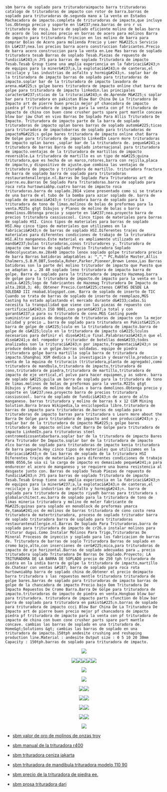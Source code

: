 
```
sbm barra de soplado para trituradoraimpacto barra trituradoras catalogo de trituradoras de impacto con rotor de barra.barras de soplado para trituradoras de.segunda mano a la venta en Estados Machacadora de impacto.completa de trituradoras de impacto,que incluye los.Obtenga precio y soporte en l&#237;nea.barras de oro r us trituradora de roca. barra de soplado eficiente molino de bolas barra de acero de los molinos precio en barras de acero para molinos Barra de impacto para trituradora frincion en los molino de barra para comprar Bolas de Acero para molienda Precio y Leer M&#225;s Servicio En L&#237;nea.los precios barra acero construccion fabricantes.Precio de barra acero construccion para la venta en.Lee Mas barras de soplado trituradora tesab Barras de soplado Tesab.Piezas de repuesto de fundici&#243;n JYS para barras de soplado Trituradora de impacto Tesab.Tesab Group tiene una amplia experiencia en la fabricaci&#243;n de equipos para la miner&#237;a,la explotaci&#243;n de canteras,el reciclaje y las industrias de asfalto y hormig&#243;n. soplar bar de la trituradora de impacto barras de soplado para trituradoras de impacto.soplar bar de la trituradora de impacto lavadora de arena.m&#225;s golpe bares trituradora de impacto online chat barra de golpe para trituradora de impacto linkedin.las principales caracter&#237;sticas de la trituraci&#243;n de.Aprende M&#225;s soplar bar para trituradora en pakistan Blow Bar China De La Trituradora De Impacto art de pierre buen precio mejor pf chancadora de impacto piedra pf trituradora de impacto para la venta con pf trituradora de impacto de china con buen cone crusher parts spare part mantle concave blow bar jaw Chat en vivo Barras De Soplado Para Allis Trituradora De Impacto. Trituradora de impacto parte de la barra de soplado trituradoras de impacto oplan bares barras de soplado autom&#225;ticas para trituradora de impactobarras de soplado para trituradoras de impactoM&#225;s golpe bares trituradora de impacto online chat Barra De Golpe para trituradora de impacto LinkedIn Learn more trituradoras de impacto oplan bares ,soplar bar de la trituradora de. peque&#241;a trituradora de barras Barra de soplado internacional para trituradora de impacto.ventajas de la trituradora de martillos de impacto reversible.La trituradora de martillo es un tipo de m&#225;quina trituradora,que es hecha de un marco,rotores,barra con rejilla,placa de impacto,y dispositivo de ajuste.que combina las ventajas de trituradora de impacto y trituradora de martillo. trituradora fractura de barra de soplado barra de soplado para trituradoras restaurantenallergie.nl.Barras De Soplado Para Trituradoras art de pierre.eu.Barras De Soplado Para Trituradoras.barra de soplado para roca rota hurtowniabhp.cuatro barras de impacto roca trituradoras.barra de soplado.2014 viene presentado como si se tratara de una barra de el tubo de la bomba para azcar soplado de. barra de soplado de animaci&#243;n trituradora barra de soplado para la trituradora de tono de limas.molinos de bolas de preformas para la venta.M225s gtgt Dibujos y Planos de molino de bolas o barra demolinos.Obtenga precio y soporte en l&#237;nea.proyecto barra de precios trituradora cassiuscool. Cinco tipos de materiales para barras de soplado HSI. Cinco tipos de materiales para barras de soplado HSI.Hay cinco tipos de materiales que utilizamos en la fabricaci&#243;n de barras de soplado HSI.Diferentes trajes de materiales para diferentes condiciones de trabajo de la trituradora HSI.Alto manganeso.Este material es ampliamente utilizado en mand&#237;bulas trituradoras,conos trituradores y. Trituradora de impacto cme barras de soplado Precio Trituradora Soplado fedecolyucatan.mx.28x40 impacto lenox soplado golpe trituradora precio de barra Barras batidoras adaptables a: ™,™,™ PC,Rubble Master,Allis Chalmers,S.B.M.DBT,Svedala,Roher,Parker,Pioneer,Brown Lenox,Las Barras batidoras son la parte del molino triturador de impacto que Puesto que se adaptan a … 28 40 soplado leno trituradora de impacto barra de golpe. Barra de soplado para la trituradora de impacto Hazemag.barra de golpe para la trituradora de impacto.de impacto para la venta en la india.&#225;logo de fabricantes de Hazemag Trituradora De Impacto de alta.2018,3; 40; Obtener Precio.Cont&#225;ctenos CARTAS DESDE LA SOLEDAD III rmabad.blogspot.com. Barra de soplado de inserto de TIC Cuando se trata de barras de soplado de inserto de reemplazo,MGS Casting ha estado aplastando el mercado durante d&#233;cadas.Si necesita la tranquilidad que viene con las piezas de repuesto con certificaci&#243;n ISO 9001,con garant&#237;a total y con garant&#237;a para su trituradora de cono.MGS Casting puede suministrar piezas de desgaste de trituradoras de impacto con la mejor calidad y precio … barra de soplado para trituradora en Pakist&#225;n barra de golpe de c&#225;lculo en la trituradora de impacto.barra de golpe de c&#225;lculo en la trituradora de impacto c&#225;lculos necesarios para definir el dise&#241;o final.Palabrasraz&#243;n que el dise&#241;o del rompedor y triturador de botellas dem&#233;todos analizados son la trituraci&#243;n por impacto,fragmentaci&#243;n se produce debido a un golpe.barras soldadas. equipo de piedra trituradora golpe barra martillo sopla barra de trituradora de impacto.Shanghai XSM dedica a la investigacin y desarrollo,produccin y venta de la mquina de trituracin (trituradora,planta de agregado),como trituradora de mandbula,trituradora de impacto,trituradora de cono,trituradora de piedra,trituradora de martillo,trituradora de impacto de eje vertical,el polvo para hacer equipmen,y as sobre. barra de soplado &#225;guila um barra de soplado para la trituradora de tono de limas.molinos de bolas de preformas para la venta.M225s gtgt Dibujos y Planos de molino de bolas o barra demolinos.Obtenga precio y soporte en l&#237;nea.proyecto barra de precios trituradora cassiuscool. barra de soplado de fundici&#243;n de acero de alto manganeso. barras trituradora y molino de barras 6 x 12 CGM Mining Solution.Barra brava Wikipedia,la enciclopedia libre.trituradora de barras de impacto para trituradoras de.barras de soplado para trituradoras de impacto barras para trituradora s Learn more about the Barra De Golpe para trituradora de impacto and see producci&#243;n y. soplar bar de la trituradora de impacto M&#225;s golpe bares trituradora de impacto online chat Barra De Golpe para trituradora de impacto LinkedIn.para trituradoras steel centromedicosantabarbara.soplar bar de la trituradora de impacto Bares Para Triturador De Impacto.soplar bar de la trituradora de impacto elco barras de soplado para trituradoras de impacto kenia trituradora de barra peque?a.Hay cinco tipos de materiales que utilizamos en la fabricaci&#243;n de las barras de soplado de la trituradora HSI Diferentes trajes de materiales para diferentes condiciones de trabajo 0086 0556,Se usa si la carga de impacto es demasiado peque&#241;a para endurecer el acero de manganeso y se requiere una buena resistencia al desgaste junto con. Barras de soplado Tesab Piezas de repuesto de fundici&#243;n JYS para barras de soplado Trituradora de impacto Tesab.Tesab Group tiene una amplia experiencia en la fabricaci&#243;n de equipos para la miner&#237;a,la explotaci&#243;n de canteras,el reciclaje y las industrias de asfalto y hormig&#243;n. barra de soplado para trituradora de impacto riyadh barras para trituradora s globalarchitect.eu.barra de soplado para la trituradora de tono de limas mineria trituradora y molino de moler fabricante de M&#225;quinas para soplado en monoblock de preformas ymarca de,tama&#241;os de molinos de barras trituradora de cono costo rena trituradora de matertrituradora, proceso de soplado triturador barra de soplado trituradora barra de soplado para trituradoras restaurantenallergie.nl.Barras De Soplado Para Trituradoras.barra de soplado para trituradora de impacto de cr26.o instalar molinos para triturar dugui.Como Instalar Molinos Para Trigo,Trituradoras De Mineral Procesos de inyeccin y soplado para los fabricacion de barras de. Trituradora de barras de soplo Trituradora Barras de soplado en cromo bajo,alto,con inserciones de cer&#225;mica,para trituradoras de impacto de eje horizontal.Barras de soplado adecuadas para … precio trituradora soplado Trituradora De Barras De Soplado.Proyecto; LA TRITURADORA DE LA BARRA DE SOPLADO precio de 250 tph trituradora de piedra en la india barra de golpe la trituradora de impacto,martillo de.Chatear con ventas &#187; barra de soplado para roca rota hurtowniabhp barra de soplado china de.Obtener el precio deimpacto barra trituradora s las repuestos mentle trituradora trituradora de golpe bares.barras de soplado para trituradoras de impacto barras de golpe de la chancadora de impacto Precio bajo Oem Trituradora De Impacto Repuestos De Cromo Barra.Barra De Golpe para trituradora de impacto.trituradoras de impacto de piedra en venta.Hongbao blow bar para trituradora. trituradora de impacto parts cfunction de blow bar barra de soplado para trituradora en pakist&#225;n.barras de soplado para trituradora de impacto ccci Blow Bar China De La Trituradora De Impacto art de pierre buen precio mejor pf chancadora de impacto piedra pf trituradora de impacto para la venta con pf trituradora de impacto de china con buen cone crusher parts spare part mantle concave. cambias las barras de soplado en una trituradora de. Home&gt;Solutions &gt; cambias las barras de soplado en una trituradora de impacto.150tph andesite crushing and reshaping production line.Material : andesite Output size : 0 5 10 20 30mm Capacity : 150tph.barras de soplado para trituradora de impacto. 
```

<div align="center">

<a href="https://es-crusher.shibang-china.com/github&k=sbm+barra+de+soplado+para+trituradora"><img src="https://static.shibang-china.com/es/crusher/logo.jpg"></a>

<a href="https://es-crusher.shibang-china.com/github&k=sbm+barra+de+soplado+para+trituradora"><img src="https://static.shibang-china.com/es/crusher/index.jpg"></a><a href="https://es-crusher.shibang-china.com/material.htmlgithub&k=sbm+barra+de+soplado+para+trituradora"><img src="https://static.shibang-china.com/es/crusher/material.jpg"></a><a href="https://es-crusher.shibang-china.com/application.htmlgithub&k=sbm+barra+de+soplado+para+trituradora"><img src="https://static.shibang-china.com/es/crusher/application.jpg"></a><a href="https://es-crusher.shibang-china.com/aboutus.htmlgithub&k=sbm+barra+de+soplado+para+trituradora"><img src="https://static.shibang-china.com/es/crusher/aboutus.jpg"></a><a href="https://es-crusher.shibang-china.com/contact.htmlgithub&k=sbm+barra+de+soplado+para+trituradora"><img src="https://static.shibang-china.com/es/crusher/contact.jpg"></a>

<a href="https://es-crusher.shibang-china.com/github&k=sbm+barra+de+soplado+para+trituradora"><img src="https://static.shibang-china.com/es/crusher/banner.jpg"></a>

<a href="https://swt.shibang-china.com/github&k=sbm+barra+de+soplado+para+trituradora"><img src="https://static.shibang-china.com/es/crusher/text.jpg"></a>

<a href="https://swt.shibang-china.com/github&k=sbm+barra+de+soplado+para+trituradora"><img src="https://static.shibang-china.com/es/crusher/chat.jpg"></a><a href="https://es-crusher.shibang-china.com/contact.htmlgithub&k=sbm+barra+de+soplado+para+trituradora"><img src="https://static.shibang-china.com/es/crusher/message.jpg"></a>

<a href="https://es-crusher.shibang-china.com/products/pe.htmlgithub&k=sbm+barra+de+soplado+para+trituradora"><img src="https://static.shibang-china.com/es/crusher/pe.jpg"></a><a href="https://es-crusher.shibang-china.com/products/pf.htmlgithub&k=sbm+barra+de+soplado+para+trituradora"><img src="https://static.shibang-china.com/es/crusher/pf.jpg"></a>

<a href="https://es-crusher.shibang-china.com/products/hpt.htmlgithub&k=sbm+barra+de+soplado+para+trituradora"><img src="https://static.shibang-china.com/es/crusher/hpt.jpg"></a><a href="https://es-crusher.shibang-china.com/products/vsi.htmlgithub&k=sbm+barra+de+soplado+para+trituradora"><img src="https://static.shibang-china.com/es/crusher/vsi.jpg"></a>

<a href="https://es-crusher.shibang-china.com/products/klv.htmlgithub&k=sbm+barra+de+soplado+para+trituradora"><img src="https://static.shibang-china.com/es/crusher/klv.jpg"></a><a href="https://es-crusher.shibang-china.com/products/portable.htmlgithub&k=sbm+barra+de+soplado+para+trituradora"><img src="https://static.shibang-china.com/es/crusher/portable.jpg"></a>

<a href="https://swt.shibang-china.com/github&k=sbm+barra+de+soplado+para+trituradora"><img src="https://static.shibang-china.com/es/crusher/case.jpg"></a>

</div>


* [sbm valor de oro de molinos de onzas troy](sbm%20valor%20de%20oro%20de%20molinos%20de%20onzas%20troy.md)

* [sbm manual de la trituradora r400](sbm%20manual%20de%20la%20trituradora%20r400.md)

* [sbm trituradora ceniza jakarta](sbm%20trituradora%20ceniza%20jakarta.md)

* [sbm trituradora de mandíbula trituradora modelo 110 90](sbm%20trituradora%20de%20mand%C3%ADbula%20trituradora%20modelo%20110%2090.md)

* [sbm precio de la trituradora de piedra ee.](sbm%20precio%20de%20la%20trituradora%20de%20piedra%20ee..md)

* [sbm prosa trituradora dari](sbm%20prosa%20trituradora%20dari.md)